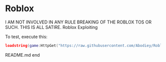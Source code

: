 # Roblox
I AM NOT INVOLVED IN ANY RULE BREAKING OF THE ROBLOX TOS OR SUCH. THIS IS ALL SATIRE.
Roblox Exploiting

To test, execute this:
```lua
loadstring(game:HttpGet("https://raw.githubusercontent.com/Abodiey/Roblox/main/HelloWorld.lua"))()
```
README.md end
